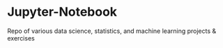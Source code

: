# Jupyter-Notebook
Repo of various data science, statistics, and machine learning projects & exercises

